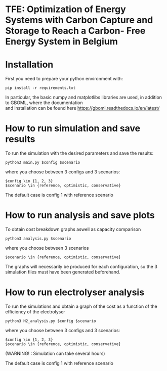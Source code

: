 # TFE: Optimization of Energy Systems with Carbon Capture and Storage to Reach a Carbon- Free Energy System in Belgium

# Installation
First you need to prepare your python environment with:   

`pip install -r requirements.txt`

In particular, the basic numpy and matplotlibs libraries are used, in addition to GBOML, where the documentation   
and installation can be found here https://gboml.readthedocs.io/en/latest/


# How to run simulation and save results 

To run the simulation with the desired parameters and save the results:

`python3 main.py $config $scenario`
 
where you choose between 3 configs and 3 scenarios:    
 
`$config \in {1, 2, 3}`   
`$scenario \in {reference, optimistic, conservative}`   

The default case is config 1 with reference scenario

# How to run analysis and save plots

To obtain cost breakdown graphs aswell as capacity comparison 

`python3 analysis.py $scenario`

where you choose between 3 scenarios

`$scenario \in {reference, optimistic, conservative}`  

The graphs will necessarily be produced for each configuration, so the 3 simulation files must have been generated beforehand.

# How to run electrolyser analysis 

To run the simulations and obtain a graph of the cost as a function of the efficiency of the electrolyser  

`python3 H2_analysis.py $config $scenario`   

where you choose between 3 configs and 3 scenarios:   

`$config \in {1, 2, 3}`   
`$scenario \in {reference, optimistic, conservative}`  

(WARNING! : Simulation can take several hours)

The default case is config 1 with reference scenario





